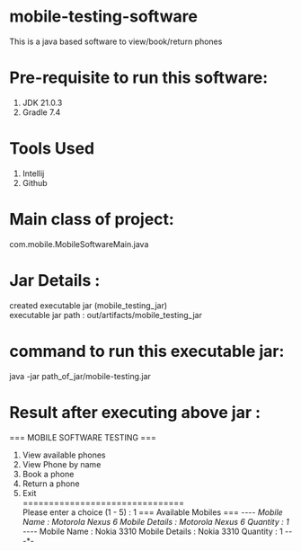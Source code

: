 # mobile-testing-software
This is a java based software to view/book/return phones

# Pre-requisite to run this software:
1. JDK 21.0.3
2. Gradle 7.4
  
# Tools Used
1. Intellij
2. Github


# Main class of project:
com.mobile.MobileSoftwareMain.java

# Jar Details :
created executable jar (mobile_testing_jar)  
executable jar path :  out/artifacts/mobile_testing_jar

# command to run this executable jar:
java -jar path_of_jar/mobile-testing.jar

# Result after executing above jar :

=== MOBILE SOFTWARE TESTING ===
1. View available phones
2. View Phone by name
3. Book a phone
4. Return a phone
5. Exit
<br>===============================
<br>Please enter a choice (1 - 5) :
1
=== Available Mobiles ===
-*-*-*-
Mobile Name : Motorola Nexus 6
Mobile Details : Motorola Nexus 6
Quantity : 1
-*-*-*-
Mobile Name : Nokia 3310
Mobile Details : Nokia 3310
Quantity : 1
-*-*-*-
